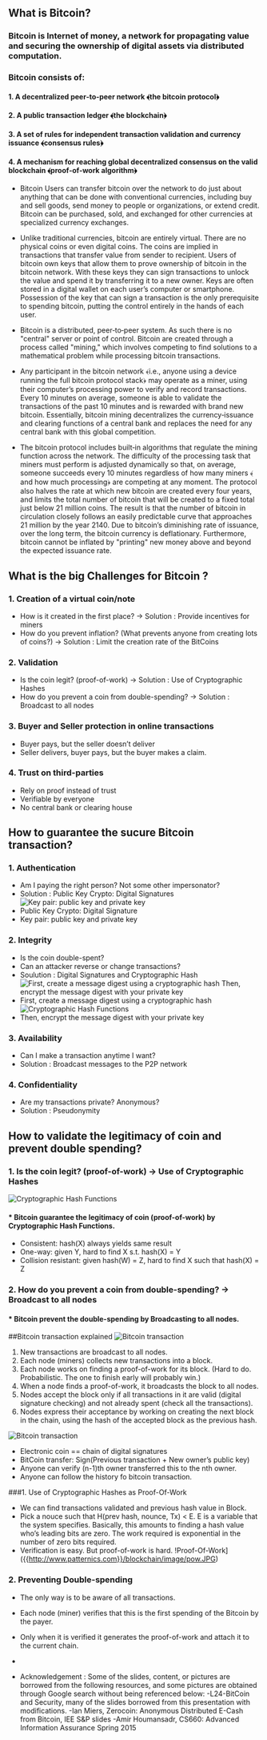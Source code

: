 ## What is Bitcoin?
### Bitcoin is Internet of money, a network for propagating value and securing the ownership of digital assets via distributed computation. 
###  Bitcoin consists of:
#### 1. A decentralized peer‐to‐peer network ﴾the bitcoin protocol﴿
#### 2. A public transaction ledger ﴾the blockchain﴿
#### 3. A set of rules for independent transaction validation and currency issuance ﴾consensus rules﴿
#### 4. A mechanism for reaching global decentralized consensus on the valid blockchain ﴾proof‐of‐work algorithm﴿

* Bitcoin Users can transfer bitcoin over the network to do just about anything that can be done with conventional currencies, including buy and sell goods, send money to people or organizations, or extend credit. Bitcoin can be purchased, sold, and exchanged for other currencies at specialized currency exchanges.

* Unlike traditional currencies, bitcoin are entirely virtual. There are no physical coins or even digital coins. The coins are
implied in transactions that transfer value from sender to recipient. Users of bitcoin own keys that allow them to prove
ownership of bitcoin in the bitcoin network. With these keys they can sign transactions to unlock the value and spend it by
transferring it to a new owner. Keys are often stored in a digital wallet on each user’s computer or smartphone. Possession of
the key that can sign a transaction is the only prerequisite to spending bitcoin, putting the control entirely in the hands of
each user.

* Bitcoin is a distributed, peer‐to‐peer system. As such there is no "central" server or point of control. Bitcoin are created
through a process called "mining," which involves competing to find solutions to a mathematical problem while processing
bitcoin transactions.

*  Any participant in the bitcoin network ﴾i.e., anyone using a device running the full bitcoin protocol stack﴿
may operate as a miner, using their computer’s processing power to verify and record transactions. Every 10 minutes on
average, someone is able to validate the transactions of the past 10 minutes and is rewarded with brand new bitcoin.
Essentially, bitcoin mining decentralizes the currency‐issuance and clearing functions of a central bank and replaces the need
for any central bank with this global competition.

* The bitcoin protocol includes built‐in algorithms that regulate the mining function across the network. The difficulty of the
processing task that miners must perform is adjusted dynamically so that, on average, someone succeeds every 10 minutes
regardless of how many miners ﴾and how much processing﴿ are competing at any moment. The protocol also halves the rate
at which new bitcoin are created every four years, and limits the total number of bitcoin that will be created to a fixed total
just below 21 million coins. The result is that the number of bitcoin in circulation closely follows an easily predictable curve
that approaches 21 million by the year 2140. Due to bitcoin’s diminishing rate of issuance, over the long term, the bitcoin
currency is deflationary. Furthermore, bitcoin cannot be inflated by "printing" new money above and beyond the expected
issuance rate.

## What is the big Challenges for Bitcoin ?
### 1. Creation of a virtual coin/note
 - How is it created in the first place? -> Solution : Provide incentives for miners
 - How do you prevent inflation? (What prevents anyone from creating lots of coins?) -> Solution : Limit the creation rate of the BitCoins

### 2. Validation
 - Is the coin legit? (proof-of-work) -> Solution : Use of Cryptographic Hashes
 - How do you prevent a coin from double-spending? -> Solution : Broadcast to all nodes

### 3. Buyer and Seller protection in online transactions
 - Buyer pays, but the seller doesn’t deliver
 - Seller delivers, buyer pays, but the buyer makes a claim. 
 
### 4. Trust on third-parties
 - Rely on proof instead of trust
 - Verifiable by everyone
 - No central bank or clearing house

## How to guarantee the sucure Bitcoin transaction?
### 1. Authentication
* Am I paying the right person? Not some other impersonator? 
* Solution : Public Key Crypto: Digital Signatures
![Key pair: public key and private key
]({{http://www.patternics.com}}/blockchain/image/encription.JPG)
* Public Key Crypto: Digital Signature
* Key pair: public key and private key

### 2. Integrity
* Is the coin double-spent? 
* Can an attacker reverse or change transactions?
* Soulution : Digital Signatures and Cryptographic Hash
![First, create a message digest using a cryptographic hash Then, encrypt the message digest with your private key]({{http://www.patternics.com}}/blockchain/image/digital_sig.JPG)
* First, create a message digest using a cryptographic hash 
![Cryptographic Hash Functions]({{http://www.patternics.com}}/blockchain/image/collision_res.JPG)
* Then, encrypt the message digest with your private key


### 3. Availability
* Can I make a transaction anytime I want?
* Solution : Broadcast messages to the P2P network

### 4. Confidentiality
* Are my transactions private? Anonymous? 
* Solution : Pseudonymity

## How to validate the legitimacy of coin and prevent double spending?
### 1. Is the coin legit? (proof-of-work) ->  Use of Cryptographic Hashes



![Cryptographic Hash Functions]({{http://www.patternics.com}}/blockchain/image/collision_res.JPG)
#### * Bitcoin guarantee the legitimacy of coin (proof-of-work) by Cryptographic Hash Functions.
* Consistent: hash(X) always yields same result
* One-way: given Y, hard to find X s.t. hash(X) = Y 
* Collision resistant: given hash(W) = Z, hard to find X such that hash(X) = Z 

### 2. How do you prevent a coin from double-spending? -> Broadcast to all nodes
#### * Bitcoin prevent the double-spending by Broadcasting to all nodes.


##Bitcoin transaction explained
![Bitcoin transaction]({{http://www.patternics.com}}/blockchain/image/bit_tr2.JPG)
1. New transactions are broadcast to all nodes.
2. Each node (miners) collects new transactions into a block.
3. Each node works on finding a proof-of-work for its block. (Hard to do. Probabilistic. The one to finish early will probably win.)
4. When a node finds a proof-of-work, it broadcasts the block to all nodes.
5. Nodes accept the block only if all transactions in it are valid (digital signature checking) and not already spent (check all the transactions).
6. Nodes express their acceptance by working on creating the next block in the chain, using the hash of the accepted block as the previous hash. 

![Bitcoin transaction]({{http://www.patternics.com}}/blockchain/image/bit_tr.JPG)

* Electronic coin == chain of digital signatures
* BitCoin transfer: Sign(Previous transaction + New owner’s public key)
* Anyone can verify (n-1)th owner transferred this to the nth owner. 
* Anyone can follow the history fo bitcoin transaction.


###1. Use of Cryptographic Hashes as Proof-Of-Work
* We can find transactions validated and previous hash value in Block.
* Pick a nouce such that H(prev hash, nounce, Tx) < E. E is a variable that the system specifies. Basically, this amounts to finding a hash value who’s leading bits are zero. The work required is exponential in the number of zero bits required.
* Verification is easy. But proof-of-work is hard. 
!Proof-Of-Work]({{http://www.patternics.com}}/blockchain/image/pow.JPG)

### 2. Preventing Double-spending
* The only way is to be aware of all transactions.
* Each node (miner) verifies that this is the first spending of the Bitcoin by the payer.
* Only when it is verified it generates the proof-of-work and attach it to the current chain. 




* 

* Acknowledgement : 
Some of the slides, content, or pictures are borrowed from the following resources, and some pictures are obtained through Google search without being referenced below:
-L24-BitCoin and Security, many of the slides borrowed from this presentation with modifications. 
-Ian Miers, Zerocoin: Anonymous Distributed E-Cash from Bitcoin, IEE S&P slides
-Amir Houmansadr, CS660: Advanced Information Assurance Spring 2015


